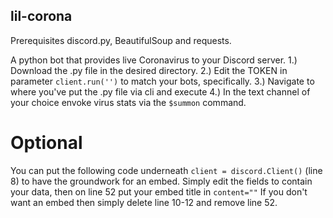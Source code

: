 ## lil-corona 
Prerequisites discord.py, BeautifulSoup and requests.

A python bot that provides live Coronavirus to your Discord server.
1.) Download the .py file in the desired directory. 
2.) Edit the TOKEN in parameter ```client.run('')``` to match your bots, specifically.
3.) Navigate to where you've put the .py file via cli and execute
4.) In the text channel of your choice envoke virus stats via the ```$summon``` command.

# Optional 
You can put the following code underneath  ```client = discord.Client()``` (line 8) to have the groundwork for an embed.
Simply edit the fields to contain your data, then on line 52 put your embed title in ```content=""```
If you don't want an embed then simply delete line 10-12 and remove line 52.
